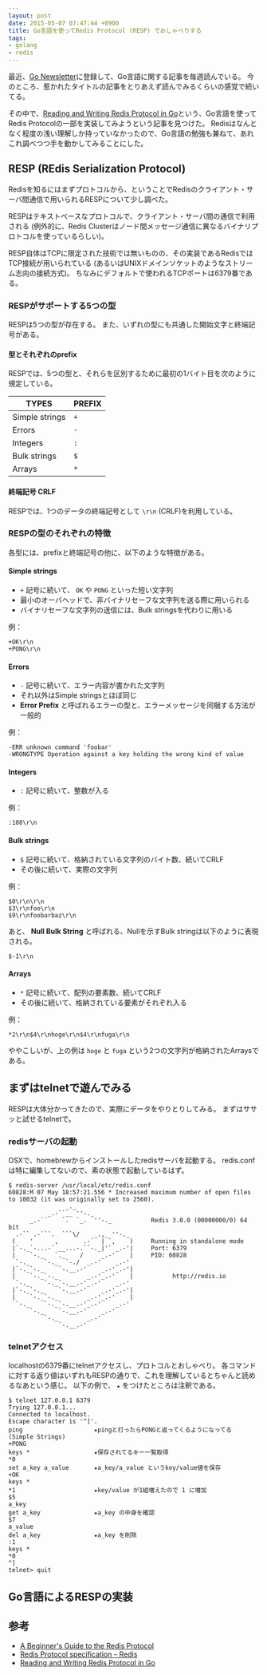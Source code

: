 ```yaml
---
layout: post
date: 2015-05-07 07:47:44 +0900
title: Go言語を使ってRedis Protocol (RESP) でおしゃべりする
tags:
- golang
- redis
---
```

最近、[Go Newsletter](http://golangweekly.com/)に登録して、Go言語に関する記事を毎週読んでいる。
今のところ、惹かれたタイトルの記事をとりあえず読んでみるくらいの感覚で続いてる。

その中で、[Reading and Writing Redis Protocol in Go](http://www.redisgreen.net/blog/reading-and-writing-redis-protocol/)という、Go言語を使ってRedis Protocolの一部を実装してみようという記事を見つけた。
Redisはなんとなく程度の浅い理解しか持っていなかったので、Go言語の勉強も兼ねて、あれこれ調べつつ手を動かしてみることにした。

RESP (REdis Serialization Protocol)
---

Redisを知るにはまずプロトコルから、ということでRedisのクライアント・サーバ間通信で用いられるRESPについて少し調べた。

RESPはテキストベースなプロトコルで、クライアント・サーバ間の通信で利用される (例外的に、Redis Clusterはノード間メッセージ通信に異なるバイナリプロトコルを使っているらしい)。

RESP自体はTCPに限定された技術では無いものの、その実装であるRedisではTCP接続が用いられている (あるいはUNIXドメインソケットのようなストリーム志向の接続方式)。
ちなみにデフォルトで使われるTCPポートは6379番である。

### RESPがサポートする5つの型

RESPは5つの型が存在する。
また、いずれの型にも共通した開始文字と終端記号がある。

#### 型とそれぞれのprefix

RESPでは、5つの型と、それらを区別するために最初の1バイト目を次のように規定している。

TYPES          | PREFIX
---------------|-------
Simple strings | `+`
Errors         | `-`
Integers       | `:`
Bulk strings   | `$`
Arrays         | `*`

#### 終端記号 CRLF

RESPでは、1つのデータの終端記号として `\r\n` (CRLF)を利用している。

### RESPの型のそれぞれの特徴

各型には、prefixと終端記号の他に、以下のような特徴がある。

#### Simple strings

- `+` 記号に続いて、 `OK` や `PONG` といった短い文字列
- 最小のオーバヘッドで、非バイナリセーフな文字列を送る際に用いられる
- バイナリセーフな文字列の送信には、Bulk stringsを代わりに用いる

例：

```
+OK\r\n
+PONG\r\n
```

#### Errors

- `-` 記号に続いて、エラー内容が書かれた文字列
- それ以外はSimple stringsとほぼ同じ
- **Error Prefix** と呼ばれるエラーの型と、エラーメッセージを同梱する方法が一般的

例：

```
-ERR unknown command 'foobar'
-WRONGTYPE Operation against a key holding the wrong kind of value
```

#### Integers

- `:` 記号に続いて、整数が入る

例：

```
:100\r\n
```

#### Bulk strings

- `$` 記号に続いて、格納されている文字列のバイト数、続いてCRLF
- その後に続いて、実際の文字列

例：

```
$0\r\n\r\n
$3\r\nfoo\r\n
$9\r\nfoobarbaz\r\n
```

あと、 **Null Bulk String** と呼ばれる、Nullを示すBulk stringは以下のように表現される。

```
$-1\r\n
```

#### Arrays

- `*` 記号に続いて、配列の要素数、続いてCRLF
- その後に続いて、格納されている要素がそれぞれ入る

例：

```
*2\r\n$4\r\nhoge\r\n$4\r\nfuga\r\n
```

ややこしいが、上の例は `hoge` と `fuga` という2つの文字列が格納されたArraysである。

まずはtelnetで遊んでみる
---

RESPは大体分かってきたので、実際にデータをやりとりしてみる。
まずはササッと試せるtelnetで。

### redisサーバの起動

OSXで、homebrewからインストールしたredisサーバを起動する。
redis.confは特に編集してないので、素の状態で起動しているはず。

```
$ redis-server /usr/local/etc/redis.conf
60828:M 07 May 18:57:21.556 * Increased maximum number of open files to 10032 (it was originally set to 2560).
                _._
           _.-``__ ''-._
      _.-``    `.  `_.  ''-._           Redis 3.0.0 (00000000/0) 64 bit
  .-`` .-```.  ```\/    _.,_ ''-._
 (    '      ,       .-`  | `,    )     Running in standalone mode
 |`-._`-...-` __...-.``-._|'` _.-'|     Port: 6379
 |    `-._   `._    /     _.-'    |     PID: 60828
  `-._    `-._  `-./  _.-'    _.-'
 |`-._`-._    `-.__.-'    _.-'_.-'|
 |    `-._`-._        _.-'_.-'    |           http://redis.io
  `-._    `-._`-.__.-'_.-'    _.-'
 |`-._`-._    `-.__.-'    _.-'_.-'|
 |    `-._`-._        _.-'_.-'    |
  `-._    `-._`-.__.-'_.-'    _.-'
      `-._    `-.__.-'    _.-'
          `-._        _.-'
              `-.__.-'
```

### telnetアクセス

localhostの6379番にtelnetアクセスし、プロトコルとおしゃべり。
各コマンドに対する返り値はいずれもRESPの通りで、これを理解しているとちゃんと読めるなあという感じ。
以下の例で、 `★` をつけたところは注釈である。

```
$ telnet 127.0.0.1 6379
Trying 127.0.0.1...
Connected to localhost.
Escape character is '^]'.
ping                    ★pingと打ったらPONGと返ってくるようになってる (Simple Strings)
+PONG
keys *                  ★保存されてるキー一覧取得
*0
set a_key a_value       ★a_key/a_value というkey/value値を保存
+OK
keys *
*1                      ★key/value が1組増えたので 1 に増加
$5
a_key
get a_key               ★a_key の中身を確認
$7
a_value
del a_key               ★a_key を削除
:1
keys *
*0
^]
telnet> quit
```

Go言語によるRESPの実装
---



参考
---

- [A Beginner's Guide to the Redis Protocol](http://www.redisgreen.net/blog/beginners-guide-to-redis-protocol/)
- [Redis Protocol specification – Redis](http://redis.io/topics/protocol)
- [Reading and Writing Redis Protocol in Go](http://www.redisgreen.net/blog/reading-and-writing-redis-protocol/?utm_source=golangweekly&utm_medium=email)

